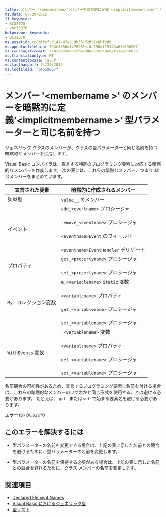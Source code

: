 ```yaml
---
title: メンバー '<membername>'メンバーを暗黙的に定義'<implicitmembername>' 型パラメーターと同じ名前を持つ
ms.date: 07/20/2015
f1_keywords:
- BC32070
- vbc32070
helpviewer_keywords:
- BC32070
ms.assetid: cc0b3fcf-c141-47e2-9b33-d2b91c8bf2d6
ms.openlocfilehash: 794e1356d1c78956ef0e298df15143a63c590267
ms.sourcegitcommit: 2701302a99cafbe0d86d53d540eb0fa7e9b46b36
ms.translationtype: MT
ms.contentlocale: ja-JP
ms.lasthandoff: 04/28/2019
ms.locfileid: "64619067"
---
```

# <a name="member-membername-implicitly-defines-a-member-implicitmembername-which-has-the-same-name-as-a-type-parameter"></a>メンバー '\<membername >' のメンバーを暗黙的に定義'\<implicitmembername >' 型パラメーターと同じ名前を持つ
ジェネリック クラスのメンバーが、クラスの型パラメーターと同じ名前を持つ暗黙的なメンバーを生成します。  
  
 Visual Basic コンパイラは、宣言する特定のプログラミング要素に対応する暗黙的なメンバーを作成します。 次の表には、これらの暗黙なメンバー、つまり *統合*メンバーをまとめています。  
  
|宣言された要素|暗黙的に作成されるメンバー|  
|----------------------|--------------------------------|  
|列挙型|`value__` のメンバー|  
|イベント|`add_<eventname>` プロシージャ<br /><br /> `remove_<eventname>` プロシージャ<br /><br /> `<eventname>Event` のフィールド<br /><br /> `<eventname>EventHandler` デリゲート|  
|プロパティ|`get_<propertyname>` プロシージャ<br /><br /> `set_<propertyname>` プロシージャ|  
|`My.` コレクション変数|`m_<variablename>` `Static` 変数<br /><br /> `<variablename>` プロパティ<br /><br /> `get_<variablename>` プロシージャ<br /><br /> `set_<variablename>` プロシージャ|  
|`WithEvents` 変数|`_<variablename>` 変数<br /><br /> `<variablename>` プロパティ<br /><br /> `get_<variablename>` プロシージャ<br /><br /> `set_<variablename>` プロシージャ|  
  
 名前競合の可能性があるため、宣言するプログラミング要素に名前を付ける場合は、これらの暗黙的なメンバーのいずれかと同じ形式を使用することは避ける必要があります。 たとえば、 `get_` または `set_`で始まる要素名を避ける必要があります。  
  
 **エラー ID:** BC32070  
  
## <a name="to-correct-this-error"></a>このエラーを解決するには  
  
- 型パラメーターの名前を変更できる場合は、上記の表に示した名前との競合を避けるために、型パラメーターの名前を変更します。  
  
- 型パラメーターの名前を保持する必要がある場合は、上記の表に示した名前との競合を避けるために、クラス メンバーの名前を変更します。  
  
## <a name="see-also"></a>関連項目

- [Declared Element Names](../../visual-basic/programming-guide/language-features/declared-elements/declared-element-names.md)
- [Visual Basic におけるジェネリック型](../../visual-basic/programming-guide/language-features/data-types/generic-types.md)
- [型リスト](../../visual-basic/language-reference/statements/type-list.md)
